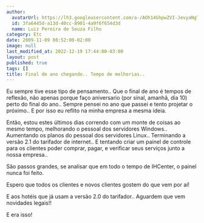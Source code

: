 ```yaml
---
author:
  avatarUrl: https://lh3.googleusercontent.com/a-/AOh14GhpwZVI-JevyaNgTdlrOT6YN20cI6V9Kxtq38Ij8AQ=s100
  id: 3fa6445d-a13d-40cc-8901-4a9f6f654d3d
  name: Luiz Pereira de Souza Filho
category: Etc
date: 2009-11-09 08:52:00-02:00
image: null
last_modified_at: 2022-12-19 17:44:00-03:00
layout: post
published: true
tags: []
title: Final de ano chegando.. Tempo de melhorias..
---
```


Eu sempre tive esse tipo de pensamento.. Que o final de ano é tempos de reflexão, não apenas porque faço aniversario (por sinal, amanhã, dia 10) perto do final do ano.. Sempre pensei no ano que passei e tento projetar o próximo.. E por isso eu reflito na minha empresa a mesma ideia.

  

Então, estou estes últimos dias correndo com um monte de coisas ao mesmo tempo, melhorando o pessoal dos servidores Windows.. Aumentando os planos do pessoal dos servidores Linux.. Terminando a versão 2.1 do tarifador de internet.. E tentando criar um painel de controle para os clientes poder comprar, pagar, e verificar seus serviços junto a nossa empresa..

  

São passos grandes, se analisar que em todo o tempo de IHCenter, o painel nunca foi feito.

  

Espero que todos os clientes e novos clientes gostem do que vem por aí!

  

E aos hotéis que já usam a versão 2.0 do tarifador.. Aguardem que vem novidades legais!!

  

E era isso!
